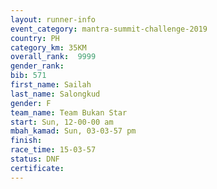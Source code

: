 ```yaml
---
layout: runner-info 
event_category: mantra-summit-challenge-2019 
country: PH
category_km: 35KM 
overall_rank:  9999
gender_rank: 
bib: 571
first_name: Sailah
last_name: Salongkud
gender: F
team_name: Team Bukan Star
start: Sun, 12-00-00 am
mbah_kamad: Sun, 03-03-57 pm
finish: 
race_time: 15-03-57
status: DNF
certificate: 
---
```

